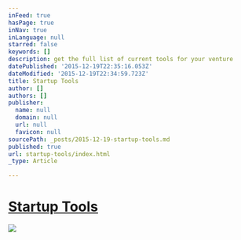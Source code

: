 ```yaml
---
inFeed: true
hasPage: true
inNav: true
inLanguage: null
starred: false
keywords: []
description: get the full list of current tools for your venture
datePublished: '2015-12-19T22:35:16.053Z'
dateModified: '2015-12-19T22:34:59.723Z'
title: Startup Tools
author: []
authors: []
publisher:
  name: null
  domain: null
  url: null
  favicon: null
sourcePath: _posts/2015-12-19-startup-tools.md
published: true
url: startup-tools/index.html
_type: Article

---
```

# [Startup Tools][0]
![](https://the-grid-user-content.s3-us-west-2.amazonaws.com/8bc2b724-dd7c-48e8-ad7d-bc214150f24e.jpg)

[0]: http://steveblank.com/tools-and-blogs-for-entrepreneurs/